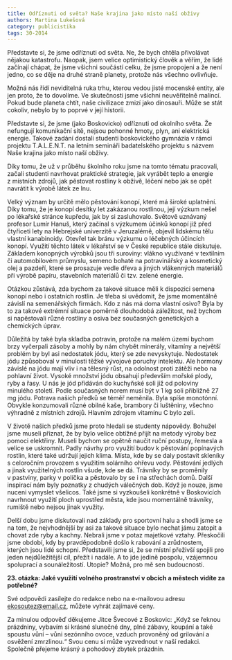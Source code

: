 ```yaml
---
title: Odříznuti od světa? Naše krajina jako místo naší obživy
authors: Martina Lukešová
category: publicistika
tags: 30-2014 
---
```


Představte si, že jsme odříznuti od světa. Ne, že bych chtěla přivolávat nějakou katastrofu. Naopak, jsem velice optimistický člověk a věřím, že lidé začínají chápat, že jsme všichni součástí celku, že jsme propojeni a že není jedno, co se děje na druhé straně planety, protože nás všechno ovlivňuje. 

Možná nás řídí neviditelná ruka trhu, kterou vedou jisté mocenské entity, ale jen proto, že to dovolíme. Ve skutečnosti jsme všichni neuvěřitelně malincí. Pokud bude planeta chtít, naše civilizace zmizí jako dinosauři. Může se stát cokoliv, nebylo by to poprvé v její historii. 

Představte si, že jsme (jako Boskovicko) odříznuti od okolního světa. Že nefungují komunikační sítě, nejsou pohonné hmoty, plyn, ani elektrická energie. Takové zadání dostali studenti boskovického gymnázia v rámci projektu T.A.L.E.N.T. na letním semináři badatelského projektu s názvem Naše krajina jako místo naší obživy. 

Díky tomu, že už v průběhu školního roku jsme na tomto tématu pracovali, začali studenti navrhovat praktické strategie, jak vyrábět teplo a energie z místních zdrojů, jak pěstovat rostliny k obživě, léčení nebo jak se opět navrátit k výrobě látek ze lnu.

Velký význam by určitě mělo pěstování konopí, které má široké uplatnění. Díky tomu, že je konopí desítky let zakázanou rostlinou, její výzkum nešel po lékařské stránce kupředu, jak by si zasluhovalo. Světově uznávaný profesor Lumír Hanuš, který začínal s výzkumem účinků konopí již před čtyřiceti lety na Hebrejské univerzitě v Jeruzalémě, objevil lidskému tělu vlastní kanabinoidy. Otevřel tak bránu výzkumu o léčebných účincích konopí. Využití těchto látek v lékařství se v České republice stále diskutuje. Základem konopných výrobků jsou tři suroviny: vlákno využívané v textilním či automobilovém průmyslu, semeno bohaté na potravinářský a kosmetický olej a pazdeří, které se prosazuje vedle dřeva a jiných vlákenných materiálů při výrobě papíru, stavebních materiálů či tzv. zelené energie. 

Otázkou zůstává, zda bychom za takové situace měli k dispozici semena konopí nebo i ostatních rostlin. Je třeba si uvědomit, že jsme momentálně závislí na semenářských firmách. Kdo z nás má doma vlastní osivo? Byla by to za takové extrémní situace poměrně dlouhodobá záležitost, než bychom si napěstovali různé rostliny a osiva bez současných genetických a chemických úprav. 

Důležitá by také byla skladba potravin, protože na malém území bychom brzy vyčerpali zásoby a mohly by nám chybět minerály, vitamíny a největší problém by byl asi nedostatek jódu, který se zde nevyskytuje. Nedostatek jódu způsoboval v minulosti těžké vývojové poruchy intelektu. Ale hormony závislé na jódu mají vliv i na tělesný růst, na odolnost proti zátěži nebo na pohlavní život. Vysoké množství jódu obsahují především mořské plody, ryby a řasy. U nás je jód přidáván do kuchyňské soli již od poloviny minulého století. Podle současných norem musí být v 1 kg soli přibližně 27 mg jódu. Potrava našich předků se téměř neměnila. Byla spíše monotónní. Obvykle konzumovali různé obilné kaše, brambory či luštěniny, všechno výhradně z místních zdrojů. Hlavním zdrojem vitamínu C bylo zelí. 

V životě našich předků jsme proto hledali se studenty nápovědy. Bohužel jsme museli přiznat, že by bylo velice obtížné přijít na metody výroby bez pomoci elektřiny. Museli bychom se opětně naučit ruční postupy, řemesla a velice se uskromnit. Padly návrhy pro využití budov k pěstování popínavých rostlin, které také udržují jejich klima. Místa, kde by se daly postavit skleníky s celoročním provozem s využitím solárního ohřevu vody. Pěstování jedlých a jinak využitelných rostlin všude, kde se dá. Trávníky by se proměnily v pastviny, parky v políčka a pěstovalo by se i na střechách domů. Další inspirací nám byly poznatky z chudých válečných dob. Když je nouze, jsme nuceni vymyslet všelicos. Také jsme si vyzkoušeli konkrétně v Boskovicích navrhnout využití ploch uprostřed města, kde jsou momentálně trávníky, rumiště nebo nejsou jinak využity.

Delší dobu jsme diskutovali nad základy pro sportovní halu a shodli jsme se na tom, že nejvhodnější by asi za takové situace bylo nechat jámu zatopit a chovat zde ryby a kachny. Nebrali jsme v potaz majetkové vztahy. Přeskočili jsme období, kdy by pravděpodobně došlo k rabování a zrůdnostem, kterých jsou lidé schopni. Představili jsme si, že se místní přeživší spojili pro jeden nejdůležitější cíl, přežít i nadále. A to jde jedině pospolu, vzájemnou spoluprací a sounáležitostí. Utopie? Možná, pro mě sen budoucnosti.


**23\. otázka: Jaké využití volného prostranství v obcích a městech vidíte za potřebné?**

Své odpovědi zasílejte do redakce nebo na e-mailovou adresu <ekosoutez@email.cz>, můžete vyhrát zajímavé ceny.

Za minulou odpověď děkujeme Jitce Švecové z Boskovic: „Když se řeknou prázdniny, vybavím si krásné slunečné dny, plné zábavy, koupání a také spoustu vůní – vůni sezónního ovoce, vzduch provoněný od grilování a osvěžení zmrzlinou.“ Svou cenu si může vyzvednout v naší redakci. Společně přejeme krásný a pohodový zbytek prázdnin.